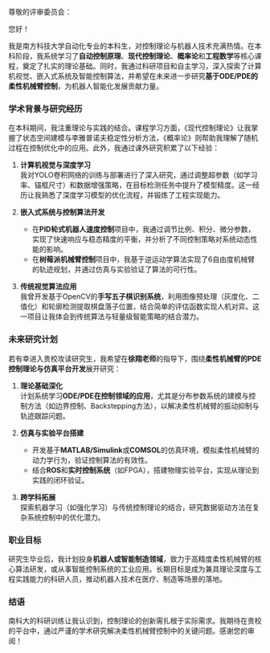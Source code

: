 
尊敬的评审委员会：

您好！

我是南方科技大学自动化专业的本科生，对控制理论与机器人技术充满热情。在本科阶段，我系统学习了**自动控制原理**、**现代控制理论**、**概率论**和**工程数学**等核心课程，奠定了扎实的理论基础。同时，我通过科研项目和自主学习，深入探索了计算机视觉、嵌入式系统及智能控制算法，并希望在未来进一步研究**基于ODE/PDE的柔性机械臂控制**，为机器人智能化发展贡献力量。

### ​**学术背景与研究经历**​

在本科期间，我注重理论与实践的结合。课程学习方面，《现代控制理论》让我掌握了状态空间建模与李雅普诺夫稳定性分析方法，《概率论》则帮助我理解了随机过程在控制优化中的应用。此外，我通过课外研究积累了以下经验：

1. ​**计算机视觉与深度学习**​  
    我对YOLO卷积网络的训练与部署进行了深入研究，通过调整超参数（如学习率、锚框尺寸）和数据增强策略，在目标检测任务中提升了模型精度。这一经历让我熟悉了深度学习模型的优化流程，并锻炼了工程实现能力。
    
2. ​**嵌入式系统与控制算法开发**​
    
    - 在**PID轮式机器人速度控制**项目中，我通过调节比例、积分、微分参数，实现了快速响应与稳态精度的平衡，并分析了不同控制策略对系统动态性能的影响。
    - 在**树莓派机械臂控制**项目中，我基于逆运动学算法实现了6自由度机械臂的轨迹规划，并通过仿真与实验验证了算法的可行性。
3. ​**传统视觉算法应用**​  
    我曾开发基于OpenCV的**手写五子棋识别系统**，利用图像预处理（灰度化、二值化）和轮廓检测提取棋盘落子位置，结合简单的评估函数实现人机对弈。这一项目让我体会到传统算法与轻量级智能策略的结合潜力。
    

### ​**未来研究计划**​

若有幸进入贵校攻读研究生，我希望在**徐翔老师**的指导下，围绕**柔性机械臂的PDE控制理论与仿真平台开发**展开研究：

1. ​**理论基础深化**​  
    计划系统学习**ODE/PDE在控制领域的应用**，尤其是分布参数系统的建模与控制方法（如边界控制、Backstepping方法），以解决柔性机械臂的振动抑制与轨迹跟踪问题。
    
2. ​**仿真与实验平台搭建**​
    
    - 开发基于**MATLAB/Simulink**或**COMSOL**的仿真环境，模拟柔性机械臂的动力学行为，验证控制算法的有效性。
    - 结合**ROS**和**实时控制系统**​（如FPGA），搭建物理实验平台，实现从理论到实践的闭环验证。
3. ​**跨学科拓展**​  
    探索机器学习（如强化学习）与传统控制理论的结合，研究数据驱动方法在复杂系统控制中的优化潜力。
    

### ​**职业目标**​

研究生毕业后，我计划投身**机器人或智能制造领域**，致力于高精度柔性机械臂的核心算法研发，或从事智能控制系统的工业应用。长期目标是成为兼具理论深度与工程实践能力的科研人员，推动机器人技术在医疗、制造等场景的落地。

### ​**结语**​

南科大的科研训练让我认识到，控制理论的创新需扎根于实际需求。我期待在贵校的平台中，通过严谨的学术研究解决柔性机械臂控制中的关键问题。感谢您的审阅！

​